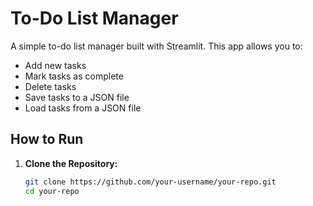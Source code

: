 # To-Do List Manager

A simple to-do list manager built with Streamlit. This app allows you to:
- Add new tasks
- Mark tasks as complete
- Delete tasks
- Save tasks to a JSON file
- Load tasks from a JSON file

## How to Run

1. **Clone the Repository:**

   ```bash
   git clone https://github.com/your-username/your-repo.git
   cd your-repo
